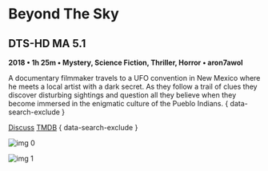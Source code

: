 # Beyond The Sky

## DTS-HD MA 5.1

**2018 • 1h 25m • Mystery, Science Fiction, Thriller, Horror • aron7awol**

A documentary filmmaker travels to a UFO convention in New Mexico where he meets a local artist with a dark secret. As they follow a trail of clues they discover disturbing sightings and question all they believe when they become immersed in the enigmatic culture of the Pueblo Indians.
{ data-search-exclude }

[Discuss](https://www.avsforum.com/threads/bass-eq-for-filtered-movies.2995212/post-57157722)  [TMDB](478528)
{ data-search-exclude }

![img 0](https://i.imgur.com/cuNxsoe.jpg)

![img 1](https://i.imgur.com/EcvxoBh.jpg)

